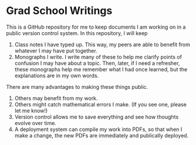 # Grad School Writings

This is a GitHub repository for me to keep documents I am working on in a public version control system. In this repository, I will keep

1. Class notes I have typed up. This way, my peers are able to benefit from whatever I may have put together.
1. Monographs I write. I write many of these to help me clarify points of confusion I may have about a topic. Then, later, if I need a refresher, these monographs help me remember what I had once learned, but the explanations are in my own words.

There are many advantages to making these things public.

1. Others may benefit from my work.
1. Others might catch mathematical errors I make. (If you see one, please let me know!)
1. Version control allows me to save everything and see how thoughts evolve over time.
1. A deployment system can compile my work into PDFs, so that when I make a change, the new PDFs are immediately and publically deployed. 